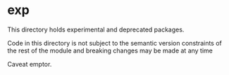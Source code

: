 # exp

This directory holds experimental and deprecated packages.

Code in this directory is not subject to the semantic version constraints of the rest of the module and breaking changes may be made at any time

Caveat emptor.
